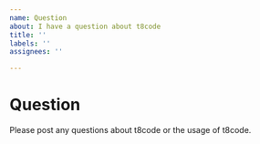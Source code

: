 ```yaml
---
name: Question
about: I have a question about t8code
title: ''
labels: ''
assignees: ''

---
```


# Question

Please post any questions about t8code or the usage of t8code.
